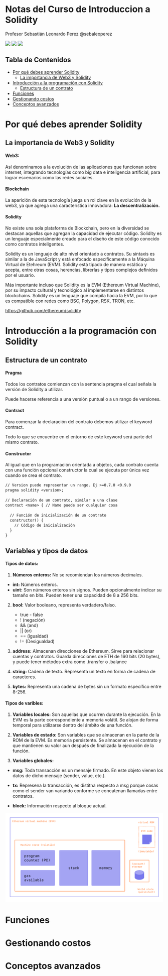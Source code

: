 # Notas del Curso de Introduccion a Solidity

Profesor Sebastián Leonardo Perez @sebaleoperez

![](https://static.platzi.com/media/avatars/Platzi-f730e65b-e92b-44d3-81c0-5c59c4dc4658.png) ![](https://static.platzi.com/media/learningpath/badges/29fa8885-7536-44ba-8aea-7b32c8e39cc8.jpg) ![](https://static.platzi.com/media/achievements/solidity_badge-ca6318a4-8808-4e95-9b1a-ccdd7016589e.png)

## Tabla de Contenidos

- [Por qué debes aprender Solidity](#por-qué-debes-aprender-solidity)
  - [La importancia de Web3 y Solidity](#la-importancia-de-web3-y-solidity) 
- [Introducción a la programación con Solidity](#introducción-a-la-programación-con-solidity)
  - [Estructura de un contrato](#estructura-de-un-contrato)
- [Funciones](#funciones) 
- [Gestionando costos](#gestionando-costos)
- [Conceptos avanzados](#conceptos-avanzados)


# Por qué debes aprender Solidity

## La importancia de Web3 y Solidity

#### Web3:

Así denominamos a la evolución de las aplicaciones que funcionan sobre internet, integrando tecnologías como big data e inteligencia artificial, para lograr escenarios como las redes sociales.

#### Blockchain

La aparición de esta tecnología juega un rol clave en la evolución de la web3, ya que agrega una característica innovadora: **La descentralización.**

#### Solidity

No existe una sola plataforma de Blockchain, pero en la diversidad se destacan aquellas que 
agregan la capacidad de ejecutar código. Solidity es un lenguaje especialmente creado 
para el diseño de este código conocido como contratos inteligentes.

Solidity es un lenguaje de alto nivel orientado a contratos. Su sintaxis es similar a la de JavaScript y está enfocado específicamente a la Máquina Virtual de Etehreum (EVM). Solidity está tipado de manera estática y acepta, entre otras cosas, herencias, librerías y tipos complejos definidos por el usuario.

Más importante incluso que Solidity es la EVM (Ethereum Virtual Machine), por su impacto cultural y tecnológico al implementarse en distintos blockchains. Solidity es un lenguaje que compila hacia la EVM, por lo que es compatible con redes como BSC, Polygon, RSK, TRON, etc.

https://github.com/ethereum/solidity

# Introducción a la programación con Solidity

## Estructura de un contrato

#### Pragma

Todos los contratos comienzan con la sentencia pragma el cual señala la versión de Solidity a utilizar. 

Puede hacerse referencia a una versión puntual o a un rango de versiones.

#### Contract

Para comenzar la declaración del contrato debemos utilizar el keyword contract. 

Todo lo que se encuentre en el entorno de este keyword será parte del mismo contrato.

#### Constructor

Al igual que en la programación orientada a objetos, cada contrato cuenta con una función  opcional constructor la cual se ejecuta por única vez cuando se crea el contrato.


```
// Version puede representar un rango. Ej >=0.7.0 <0.9.0
pragma solidity <version>;

// Declaración de un contrato, similar a una clase
contract <name> { // Name puede ser cualquier cosa
  
  // Función de inicialización de un contrato
  constructor() {
    // Código de inicialización
  }
}
```

## Variables y tipos de datos

#### Tipos de datos:

1. **Números enteros:** No se recomiendan los números decimales.
  - **int:** Números enteros. 
  - **uint:** Son números enteros sin signos. Pueden opcionalmente indicar su tamaño en bits.
  Pueden tener una capacidad de 8 a 256 bits.

2. **bool:** Valor booleano, representa verdadero/falso.
    - true - false
    - ! (negación)
    - && (and)
    - || (or)
    - == (igualdad)
    - != (Desigualdad)

3. **address:** Almacenan direcciones de Ethereum. Sirve para relacionar cuentas y contratos. Guarda direcciones de ETH de 160 bits (20 bytes), y puede tener métodos extra como .transfer o .balance

4. **string:** Cadena de texto. Representa un texto en forma de cadena de 
caracteres.

5. **bytes:** Representa una cadena de bytes sin un 
formato específico entre 8-256.

#### Tipos de varibles:

1. **Variables locales:** Son aquellas que ocurren durante la ejecución. En la EVM es la parte correspondiente a memoria volátil. Se alojan de forma temporal para utilizarse dentro del ámbito de una función.

2. **Variables de estado:** Son variables que se almacenan en la parte de la ROM de la EVM. Es memoria persistente. Se almacenan en el contrato y que mantienen su valor aun después de finalizada la ejecución de la función.

3. **Variables globales:**

- **msg:** Toda transacción es un mensaje firmado. En este objeto vienen los datos de dicho mensaje (sender, value, etc.).

- **tx:** Represena la transacción, es distitna respecto a msg porque cosas como el sender van variando conforme se concatenan llamadas entre contratos.

- **block:** Información respecto al bloque actual.

[![1](https://github.com/hackmilo/Notas---Curso-de-Introduccion-Solidity/blob/main/img/1.png?raw=true "1")](https://github.com/hackmilo/Notas---Curso-de-Introduccion-Solidity/blob/main/img/1.png?raw=true "1")


# Funciones

# Gestionando costos

# Conceptos avanzados